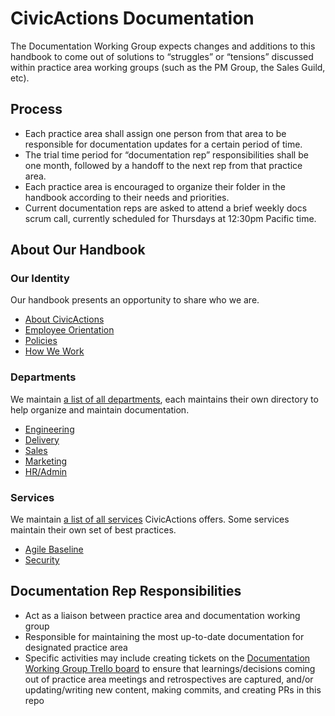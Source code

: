 # CivicActions Documentation 

The Documentation Working Group expects changes and additions to this handbook to come out of solutions to “struggles” or “tensions” discussed within practice area working groups (such as the PM Group, the Sales Guild, etc).

## Process

* Each practice area shall assign one person from that area to be responsible for documentation updates for a certain period of time.
* The trial time period for “documentation rep” responsibilities shall be one month, followed by a handoff to the next rep from that practice area.
* Each practice area is encouraged to organize their folder in the handbook according to their needs and priorities.
* Current documentation reps are asked to attend a brief weekly docs scrum call, currently scheduled for Thursdays at 12:30pm Pacific time.


## About Our Handbook

### Our Identity

Our handbook presents an opportunity to share who we are.  

* [About CivicActions](/02-about-us)
* [Employee Orientation](/01-welcome-to-civicactions)
* [Policies](/03-policies)
* [How We Work](/04-how-we-work)

### Departments

We maintain [a list of all departments](/02-about-us/departments.md), each maintains their own directory to help organize and maintain documentation.

* [Engineering](/05-engineering)
* [Delivery](/06-project-management)
* [Sales](/07-sales)
* [Marketing](/10-marketing)
* [HR/Admin](/08-hr-admin)

### Services

We maintain [a list of all services](/02-about-us/service-catalog/readme.md) CivicActions offers. Some services maintain their own set of best practices.

* [Agile Baseline](/04-how-we-work/agile-baseline)
* [Security](/09-security)

## Documentation Rep Responsibilities

* Act as a liaison between practice area and documentation working group
* Responsible for maintaining the most up-to-date documentation for designated practice area
* Specific activities may include creating tickets on the [Documentation Working Group Trello board](https://trello.com/b/ZKx6l4bC/documentation-working-group) to ensure that learnings/decisions coming out of practice area meetings and retrospectives are captured, and/or updating/writing new content, making commits, and creating PRs in this repo
